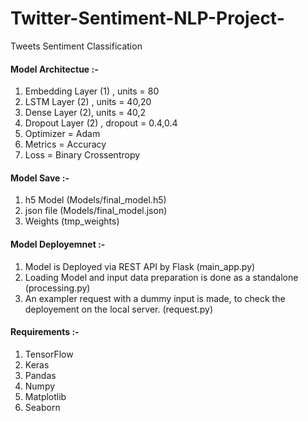 # Twitter-Sentiment-NLP-Project-
Tweets Sentiment Classification
#### Model Architectue :- 
1) Embedding Layer (1) , units = 80
2) LSTM Layer (2) , units = 40,20
3) Dense Layer (2), units = 40,2
4) Dropout Layer (2) , dropout = 0.4,0.4
5) Optimizer = Adam
6) Metrics = Accuracy
7) Loss  = Binary Crossentropy

#### Model Save :-
1) h5 Model (Models/final_model.h5)
2) json file (Models/final_model.json)
3) Weights (tmp_weights)

#### Model Deployemnet :-
1) Model is Deployed via REST API by Flask (main_app.py)
2) Loading Model and input data preparation is done as a standalone (processing.py)
3) An exampler request with a dummy input is made, to check the deployement on the local server. (request.py)
#### Requirements :-
1) TensorFlow
2) Keras
3) Pandas
4) Numpy
5) Matplotlib
6) Seaborn